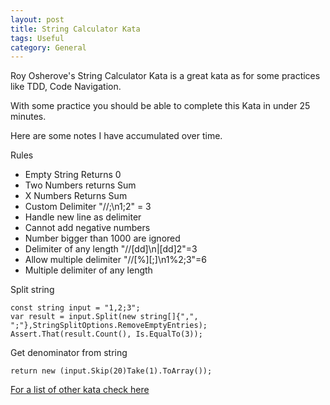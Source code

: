 ```yaml
---
layout: post
title: String Calculator Kata
tags: Useful
category: General
---
```

Roy Osherove's String Calculator Kata is a great kata as for some practices like TDD, Code Navigation.  

With some practice you should be able to complete this Kata in under 25 minutes.  

Here are some notes I have accumulated over time.  


Rules  
- Empty String Returns 0  
- Two Numbers returns Sum  
- X Numbers Returns Sum  
- Custom Delimiter "//;\n1;2" = 3  
- Handle new line as delimiter  
- Cannot add negative numbers  
- Number bigger than 1000 are ignored  
- Delimiter of any length "//[dd]\n|[dd]2"=3  
- Allow multiple delimiter "//[%][;]\n1%2;3"=6  
- Multiple delimiter of any length  
  
  
Split string 

~~~
const string input = "1,2;3";
var result = input.Split(new string[]{",", ";"},StringSplitOptions.RemoveEmptyEntries);
Assert.That(result.Count(), Is.EqualTo(3));
~~~

Get denominator from string 

~~~
return new (input.Skip(20)Take(1).ToArray());  
~~~
  
[For a list of other kata check here](http://stackoverflow.com/questions/2150702/tdd-bdd-screencast-video-resources)  
